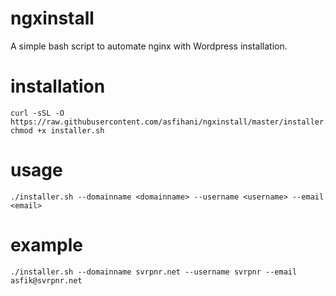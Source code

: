 # ngxinstall
A simple bash script to automate nginx with Wordpress installation.

# installation
```
curl -sSL -O https://raw.githubusercontent.com/asfihani/ngxinstall/master/installer.sh
chmod +x installer.sh
```
# usage
`./installer.sh --domainname <domainname> --username <username> --email <email>`

# example
`./installer.sh --domainname svrpnr.net --username svrpnr --email asfik@svrpnr.net`
